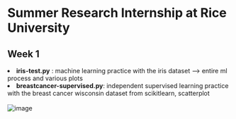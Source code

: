 # Summer Research Internship at Rice University
## Week 1
<b><li>iris-test.py</b> : machine learning practice with the iris dataset --> entire ml process and various plots
<br><b><li>breastcancer-supervised.py</b>: independent supervised learning practice with the breast cancer wisconsin dataset from scikitlearn, scatterplot
<br><br>![image](https://user-images.githubusercontent.com/66813711/124409504-0cdca700-dd0e-11eb-86a1-c8502d8961da.png)
